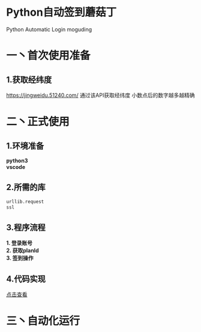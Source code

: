 # Python自动签到蘑菇丁
Python Automatic Login moguding  

# 一丶首次使用准备
## 1.获取经纬度
https://jingweidu.51240.com/ 通过该API获取经纬度  小数点后的数字越多越精确

# 二丶正式使用
## 1.环境准备
**python3**<br>
**vscode**

## 2.所需的库  
``` python
urllib.request
ssl
```

## 3.程序流程
**1. 登录账号**  
**2. 获取planId**  
**3. 签到操作**  


## 4.代码实现
[点击查看](https://github.com/izerok/AutomicLogin/blob/main/moguding.py)  

# 三丶自动化运行